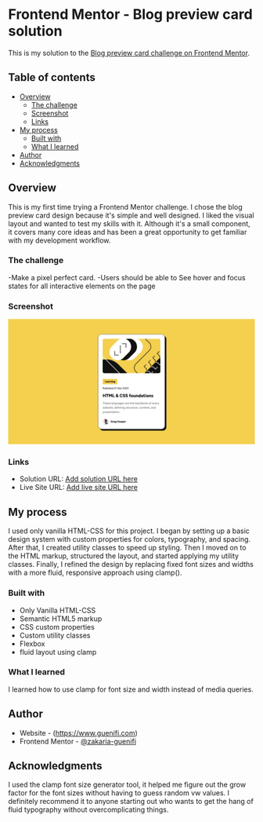 # Frontend Mentor - Blog preview card solution

This is my solution to the [Blog preview card challenge on Frontend Mentor](https://www.frontendmentor.io/challenges/blog-preview-card-ckPaj01IcS).
## Table of contents

- [Overview](#overview)
  - [The challenge](#the-challenge)
  - [Screenshot](#screenshot)
  - [Links](#links)
- [My process](#my-process)
  - [Built with](#built-with)
  - [What I learned](#what-i-learned)
- [Author](#author)
- [Acknowledgments](#acknowledgments)


## Overview
This is my first time trying a Frontend Mentor challenge. I chose the blog preview card design because it's simple and well designed. I liked the visual layout and wanted to test my skills with it. Although it's a small component, it covers many core ideas and has been a great opportunity to get familiar with my development workflow.

### The challenge
-Make a pixel perfect card.
-Users should be able to See hover and focus states for all interactive elements on the page

### Screenshot
![](./screenshot.jpg)


### Links

- Solution URL: [Add solution URL here](https://your-solution-url.com)
- Live Site URL: [Add live site URL here](https://your-live-site-url.com)

## My process
I used only vanilla HTML-CSS for this project. I began by setting up a basic design system with custom properties for colors, typography, and spacing. After that, I created utility classes to speed up styling. Then I moved on to the HTML markup, structured the layout, and started applying my utility classes. Finally, I refined the design by replacing fixed font sizes and widths with a more fluid, responsive approach using clamp().

### Built with
- Only Vanilla HTML-CSS
- Semantic HTML5 markup
- CSS custom properties
- Custom utility classes
- Flexbox
- fluid layout using clamp

### What I learned
I learned how to use clamp for font size and width instead of media queries.

## Author
- Website - (https://www.guenifi.com)
- Frontend Mentor - [@zakaria-guenifi](https://www.frontendmentor.io/profile/zakaria-guenifi)

## Acknowledgments
I used the clamp font size generator tool, it helped me figure out the grow factor for the font sizes without having to guess random vw values. I definitely recommend it to anyone starting out who wants to get the hang of fluid typography without overcomplicating things.
